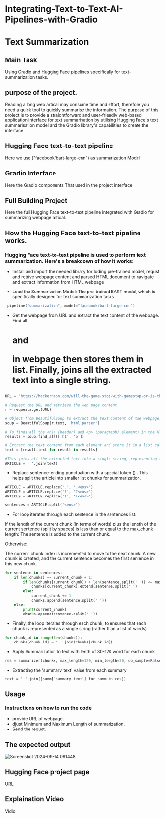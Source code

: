 # Integrating-Text-to-Text-AI-Pipelines-with-Gradio

# Text Summarization

## Main Task
Using Gradio and Hugging Face pipelines specifically for text-summarization tasks.


##  purpose of the project.

Reading a long web artical may consume time and effort, therefore you need a quick tool to quickly summarise the information.
The purpose of this project is to provide a straightforward and user-friendly web-based application interface for text summarisation by utilising Hugging Face's text summarisation model and the Gradio library's capabilities to create the interface.

## Hugging Face text-to-text pipeline
Here we use ("facebook/bart-large-cnn") as  summarization Model

## Gradio Interface
Here the Gradio components That used in the project interface

## Full Building Project
Here the full Hugging Face text-to-text
pipeline integrated with Gradio for summarizing webpage artical.

## How the Hugging Face text-to-text pipeline works.

### Hugging Face text-to-text pipeline is used to perform text summarization. Here's a breakdown of how it works:
* Install and import the needed library for loding pre-trained model, requst and retrive webpage content and parsed HTML document to navigate and extract information from HTML webpage

* Load the Summarization Model: The pre-trained BART model, which is specifically designed for text summarization tasks
```python
 pipeline("summarization", model="facebook/bart-large-cnn")
``` 

* Get the webpage from URL and extract the text content of the webpage. Find all <h1> and <p> in webpage then stores them in list. Finally, joins all the extracted text into a single string.
```python
URL = "https://hackernoon.com/will-the-game-stop-with-gamestop-or-is-this-just-the-beginning-2j1x32aa"

# Request the URL and retrieve the web page content
r = requests.get(URL)

# Object from BeautifulSoup to extract the text content of the webpage, parsing the HTML content
soup = BeautifulSoup(r.text, 'html.parser')

# To finds all the <h1> (header) and <p> (paragraph) elements in the HTML content
results = soup.find_all(['h1', 'p'])

# Extract the text content from each element and store it in a list called text
text = [result.text for result in results]

#This joins all the extracted text into a single string, representing the entire article.
ARTICLE = ' '.join(text)
```

* Replace sentence-ending punctuation with a special token (<eos>) . This helps split the article into smaller list chunks for summarization.
```python
ARTICLE = ARTICLE.replace('.', '.<eos>')
ARTICLE = ARTICLE.replace('?', '?<eos>')
ARTICLE = ARTICLE.replace('!', '!<eos>')

sentences = ARTICLE.split('<eos>')
```
* For loop iterates through each sentence in the sentences list:

If the length of the current chunk (in terms of words) plus the length of the current sentence (split by spaces) is less than or equal to the max_chunk length:
The sentence is added to the current chunk.

Otherwise:

The current_chunk index is incremented to move to the next chunk.
A new chunk is created, and the current sentence becomes the first sentence in this new chunk.

```python
for sentence in sentences:
    if len(chunks) == current_chunk + 1:
        if len(chunks[current_chunk]) + len(sentence.split(' ')) <= max_chunk:
            chunks[current_chunk].extend(sentence.split(' '))
        else:
            current_chunk += 1
            chunks.append(sentence.split(' '))
    else:
        print(current_chunk)
        chunks.append(sentence.split(' '))
```
* Finally, the loop iterates through each chunk,
to ensures that each chunk is represented as a single string (rather than a list of words)
```python
for chunk_id in range(len(chunks)):
    chunks[chunk_id] = ' '.join(chunks[chunk_id])
```
* Apply Summarization to text with lenth of 30-120 word for each chunk

```python
res = summarizer(chunks, max_length=120, min_length=30, do_sample=False)
```

* Extracting the 'summary_text' value from each summary
```pyhton
text = ' '.join([summ['summary_text'] for summ in res])
```



## Usage

### Instructions on how to run the code
* provide URL of webpage.
* djust Minimum and Maximum Length of summarization.
* Send the requst.

## The expected output
![Screenshot 2024-09-14 091448](https://github.com/user-attachments/assets/b9c7dae1-6879-4526-aa1d-4904709db943)

## Hugging Face project page
URL
## Explaination Video

Vidio
